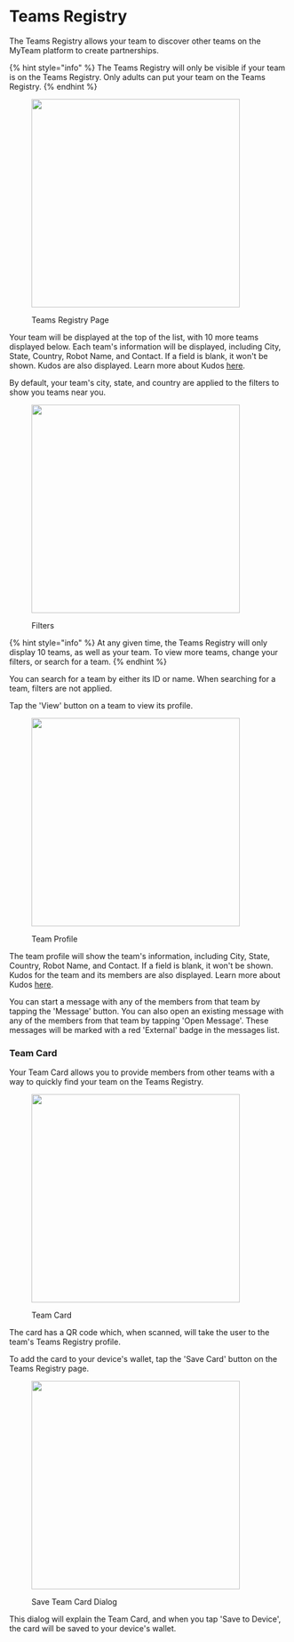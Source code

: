 # Teams Registry

The Teams Registry allows your team to discover other teams on the MyTeam platform to create partnerships.

{% hint style="info" %}
The Teams Registry will only be visible if your team is on the Teams Registry. Only adults can put your team on the Teams Registry.
{% endhint %}

<figure><img src="../.gitbook/assets/main (17).png" alt="" width="375"><figcaption><p>Teams Registry Page</p></figcaption></figure>

Your team will be displayed at the top of the list, with 10 more teams displayed below. Each team's information will be displayed, including City, State, Country, Robot Name, and Contact. If a field is blank, it won't be shown. Kudos are also displayed. Learn more about Kudos [here](../app-utilities/kudos.md).

By default, your team's city, state, and country are applied to the filters to show you teams near you.

<figure><img src="../.gitbook/assets/filters.png" alt="" width="375"><figcaption><p>Filters</p></figcaption></figure>

{% hint style="info" %}
At any given time, the Teams Registry will only display 10 teams, as well as your team. To view more teams, change your filters, or search for a team.
{% endhint %}

You can search for a team by either its ID or name. When searching for a team, filters are not applied.

Tap the 'View' button on a team to view its profile.

<figure><img src="../.gitbook/assets/detail (1).png" alt="" width="375"><figcaption><p>Team Profile</p></figcaption></figure>

The team profile will show the team's information, including City, State, Country, Robot Name, and Contact. If a field is blank, it won't be shown. Kudos for the team and its members are also displayed. Learn more about Kudos [here](../app-utilities/kudos.md).

You can start a message with any of the members from that team by tapping the 'Message' button. You can also open an existing message with any of the members from that team by tapping 'Open Message'. These messages will be marked with a red 'External' badge in the messages list.

### Team Card

Your Team Card allows you to provide members from other teams with a way to quickly find your team on the Teams Registry.

<figure><img src="../.gitbook/assets/card.png" alt="" width="375"><figcaption><p>Team Card</p></figcaption></figure>

The card has a QR code which, when scanned, will take the user to the team's Teams Registry profile.

To add the card to your device's wallet, tap the 'Save Card' button on the Teams Registry page.

<figure><img src="../.gitbook/assets/save card.png" alt="" width="375"><figcaption><p>Save Team Card Dialog</p></figcaption></figure>

This dialog will explain the Team Card, and when you tap 'Save to Device', the card will be saved to your device's wallet.
